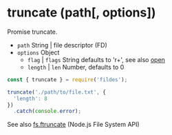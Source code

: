 # truncate (path[, options])

Promise truncate.

- `path` String | file descriptor (FD)
- `options` Object
  - `flag` | `flags` String defaults to 'r+', see also [open](https://github.com/thisconnect/fildes/tree/master/lib/open)
  - `length` | `len` Number, defaults to 0

```javascript
const { truncate } = require('fildes');

truncate('./path/to/file.txt', {
  'length': 8
})
  .catch(console.error);
```

See also [fs.ftruncate](https://nodejs.org/api/fs.html#fs_fs_ftruncate_fd_len_callback) (Node.js File System API)
